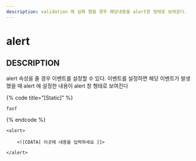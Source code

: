 ```yaml
---
description: validation 에 실패 했을 경우 해당내용을 alert창 형태로 보여준다.
---
```


# alert

## DESCRIPTION

alert 속성을 줄 경우 이벤트를 설정할 수 있다. 이벤트를 설정하면 해당 이벤트가 발생 했을 때 alert 에 설정한 내용이 alert 창 형태로 보여진다

{% code title="\[Static\]" %}
```markup
fasf
```
{% endcode %}

```markup
<alert> 

    <![CDATA[ 이곳에 내용을 입력하세요 ]]>  

</alert>
```

